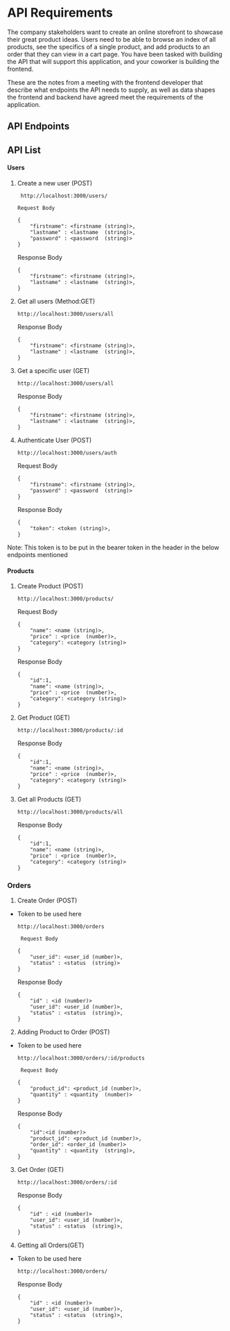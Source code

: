# API Requirements
The company stakeholders want to create an online storefront to showcase their great product ideas. Users need to be able to browse an index of all products, see the specifics of a single product, and add products to an order that they can view in a cart page. You have been tasked with building the API that will support this application, and your coworker is building the frontend.

These are the notes from a meeting with the frontend developer that describe what endpoints the API needs to supply, as well as data shapes the frontend and backend have agreed meet the requirements of the application. 

## API Endpoints


## API List
#### __Users__
 1. Create a new user (POST)

    ```
     http://localhost:3000/users/
    ```
        Request Body
    ```
    {
        "firstname": <firstname (string)>,
        "lastname" : <lastname  (string)>,
        "password" : <password  (string)>
    }
    ```
    Response Body
    ```
    {
        "firstname": <firstname (string)>,
        "lastname" : <lastname  (string)>,
    }
    ```
 2. Get all users (Method:GET)

     ``` 
     http://localhost:3000/users/all
    ```

    Response Body
    ```
    {
        "firstname": <firstname (string)>,
        "lastname" : <lastname  (string)>,
    }
    ```

 3. Get a specific user (GET)

     ``` 
     http://localhost:3000/users/all
    ```

    Response Body
    ```
    {
        "firstname": <firstname (string)>,
        "lastname" : <lastname  (string)>,
    }
    ```

 4. Authenticate User (POST)

    ```
    http://localhost:3000/users/auth
    ```
    
    Request Body
    ```
    {
        "firstname": <firstname (string)>,
        "password" : <password  (string)>
    }
    ```
    Response Body
    ```
    {
        "token": <token (string)>,
    }
    ```

Note: This token is to be put in the bearer token in the header in the below endpoints mentioned

#### __Products__

1. Create Product (POST)

    ```
    http://localhost:3000/products/
    ```
    Request Body

    ```
    {
        "name": <name (string)>,
        "price" : <price  (number)>,
        "category": <category (string)>
    }
    ```
    Response Body

    ```
    {
        "id":1,
        "name": <name (string)>,
        "price" : <price  (number)>,
        "category": <category (string)>
    }
    ```

2. Get Product (GET)

    ```
    http://localhost:3000/products/:id
    ```

    Response Body

    ```
    {
        "id":1,
        "name": <name (string)>,
        "price" : <price  (number)>,
        "category": <category (string)>
    }
    ```
    

3. Get all Products (GET)

    ```
    http://localhost:3000/products/all
    ```

    Response Body

    ```
    {
        "id":1,
        "name": <name (string)>,
        "price" : <price  (number)>,
        "category": <category (string)>
    }
    ```
    
### __Orders__

1. Create Order (POST)

 - Token to be used here

      ```
    http://localhost:3000/orders
    ```
        Request Body
    ```
    {
        "user_id": <user_id (number)>,
        "status" : <status  (string)>
    }
    ```
    Response Body
    ```
    {
        "id" : <id (number)>
        "user_id": <user_id (number)>,
        "status" : <status  (string)>,
    }
    ```

2. Adding Product to Order (POST)

 - Token to be used here

     ```
    http://localhost:3000/orders/:id/products
    ```
        Request Body
    ```
    {
        "product_id": <product_id (number)>,
        "quantity" : <quantity  (number)>
    }
    ```
    Response Body
    ```
    {
        "id":<id (number)>
        "product_id": <product_id (number)>,
        "order_id": <order_id (number)>
        "quantity" : <quantity  (string)>,
    }
    ```

3. Get Order (GET)


    ```
    http://localhost:3000/orders/:id
    ```

    Response Body
    ```
    {
        "id" : <id (number)>
        "user_id": <user_id (number)>,
        "status" : <status  (string)>,
    }
    ```

4. Getting all Orders(GET)

 - Token to be used here

    ```
    http://localhost:3000/orders/
    ```

    Response Body
    ```
    {
        "id" : <id (number)>
        "user_id": <user_id (number)>,
        "status" : <status  (string)>,
    }
    ```